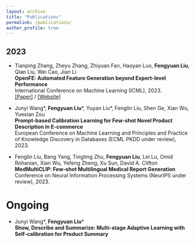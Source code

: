 ```yaml
---
layout: archive
title: "Publications"
permalink: /publications/
author_profile: true
---
```



## 2023

- Tianping Zhang, Zheyu Zhang, Zhiyuan Fan, Haoyan Luo, __Fengyuan Liu__, Qian Liu, Wei Cao, Jian Li                 
**OpenFE: Automated Feature Generation beyond Expert-level Performance**   
International Conference on Machine Learning (ICML), 2023.      
[\[Paper\]](https://arxiv.org/abs/2211.12507) / [\[Website\]](https://github.com/IIIS-Li-Group/OpenFE)

- Junyi Wang\*, __Fengyuan Liu__\*, Yuyan Liu*, Fenglin Liu, Shen Ge, Xian Wu, Yuexian Zou                 
**Prompt-based Calibration Learning for Few-shot Novel Product Description in E-commerce**   
European Conference on Machine Learning and Principles and Practice of Knowledge Discovery in Databases (ECML PKDD under review), 2023.

- Fenglin Liu, Bang Yang, Tingting Zhu, __Fengyuan Liu__, Lei Lu, Omid Rohanian, Xian Wu, Yefeng Zheng, Xu Sun, David A. Clifton  
**MedMultiCLIP: Few-shot Multilingual Medical Report Generation**  
Conference on Neural Information Processing Systems (NeurIPS under review), 2023.

# Ongoing

- Junyi Wang\*, __Fengyuan Liu__\*              
**Show, Describe and Summarize: Multi-stage Adaptive Learning with Self-calibration for Product Summary**   
